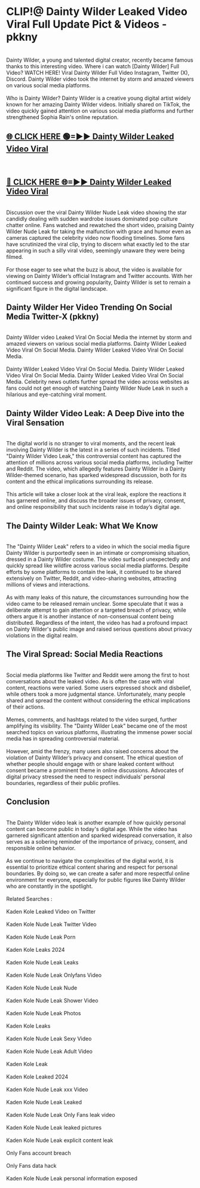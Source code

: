 # CLIP!@ Dainty Wilder Leaked Video Viral Full Update Pict & Videos - pkkny
<br>
Dainty Wilder, a young and talented digital creator, recently became famous thanks to this interesting video. Where i can watch [Dainty Wilder] Full Video? WATCH HERE! Viral Dainty Wilder Full Video Instagram, Twitter (X), Discord. Dainty Wilder video took the internet by storm and amazed viewers on various social media platforms.
<br><br>
Who is Dainty Wilder? Dainty Wilder is a creative young digital artist widely known for her amazing Dainty Wilder videos. Initially shared on TikTok, the video quickly gained attention on various social media platforms and further strengthened Sophia Rain's online reputation.
<br>
<h2><a href="https://bestclip.site?title=Dainty_Wilder">🌐 CLICK HERE 🟢=►► Dainty Wilder Leaked Video Viral</a></h2>
<br>
<h2><a href="https://bestclip.site?title=Dainty_Wilder">🔴 CLICK HERE 🌐=►► Dainty Wilder Leaked Video Viral</a></h2>
<br>
Discussion over the viral Dainty Wilder Nude Leak video showing the star candidly dealing with sudden wardrobe issues dominated pop culture chatter online. Fans watched and rewatched the short video, praising Dainty Wilder Nude Leak for taking the malfunction with grace and humor even as cameras captured the celebrity video now flooding timelines. Some fans have scrutinized the viral clip, trying to discern what exactly led to the star appearing in such a silly viral video, seemingly unaware they were being filmed.
<br><br>
For those eager to see what the buzz is about, the video is available for viewing on Dainty Wilder’s official Instagram and Twitter accounts. With her continued success and growing popularity, Dainty Wilder is set to remain a significant figure in the digital landscape.
<br>
<h2>Dainty Wilder Her Video Trending On Social Media Twitter-X (pkkny)</h2>
<br>
Dainty Wilder video Leaked Viral On Social Media the internet by storm and amazed viewers on various social media platforms. Dainty Wilder Leaked Video Viral On Social Media. Dainty Wilder Leaked Video Viral On Social Media.
<br><br>
Dainty Wilder Leaked Video Viral On Social Media. Dainty Wilder Leaked Video Viral On Social Media. Dainty Wilder Leaked Video Viral On Social Media. Celebrity news outlets further spread the video across websites as fans could not get enough of watching Dainty Wilder Nude Leak in such a hilarious and eye-catching viral moment.
<br>
<h2>Dainty Wilder Video Leak: A Deep Dive into the Viral Sensation</h2>
<br>
The digital world is no stranger to viral moments, and the recent leak involving Dainty Wilder is the latest in a series of such incidents. Titled "Dainty Wilder Video Leak," this controversial content has captured the attention of millions across various social media platforms, including Twitter and Reddit. The video, which allegedly features Dainty Wilder in a Dainty Wilder-themed scenario, has sparked widespread discussion, both for its content and the ethical implications surrounding its release.
<br><br>
This article will take a closer look at the viral leak, explore the reactions it has garnered online, and discuss the broader issues of privacy, consent, and online responsibility that such incidents raise in today’s digital age.
<br>
<h2>The Dainty Wilder Leak: What We Know</h2>
<br>
The "Dainty Wilder Leak" refers to a video in which the social media figure Dainty Wilder is purportedly seen in an intimate or compromising situation, dressed in a Dainty Wilder costume. The video surfaced unexpectedly and quickly spread like wildfire across various social media platforms. Despite efforts by some platforms to contain the leak, it continued to be shared extensively on Twitter, Reddit, and video-sharing websites, attracting millions of views and interactions.
<br><br>
As with many leaks of this nature, the circumstances surrounding how the video came to be released remain unclear. Some speculate that it was a deliberate attempt to gain attention or a targeted breach of privacy, while others argue it is another instance of non-consensual content being distributed. Regardless of the intent, the video has had a profound impact on Dainty Wilder's public image and raised serious questions about privacy violations in the digital realm.
<br>
<h2>The Viral Spread: Social Media Reactions</h2>
<br>
Social media platforms like Twitter and Reddit were among the first to host conversations about the leaked video. As is often the case with viral content, reactions were varied. Some users expressed shock and disbelief, while others took a more judgmental stance. Unfortunately, many people shared and spread the content without considering the ethical implications of their actions.
<br><br>
Memes, comments, and hashtags related to the video surged, further amplifying its visibility. The "Dainty Wilder Leak" became one of the most searched topics on various platforms, illustrating the immense power social media has in spreading controversial material.
<br><br>
However, amid the frenzy, many users also raised concerns about the violation of Dainty Wilder’s privacy and consent. The ethical question of whether people should engage with or share leaked content without consent became a prominent theme in online discussions. Advocates of digital privacy stressed the need to respect individuals' personal boundaries, regardless of their public profiles.
<br>
<h2>Conclusion</h2>
<br>
The Dainty Wilder video leak is another example of how quickly personal content can become public in today's digital age. While the video has garnered significant attention and sparked widespread conversation, it also serves as a sobering reminder of the importance of privacy, consent, and responsible online behavior.
<br><br>
As we continue to navigate the complexities of the digital world, it is essential to prioritize ethical content sharing and respect for personal boundaries. By doing so, we can create a safer and more respectful online environment for everyone, especially for public figures like Dainty Wilder who are constantly in the spotlight.
<br><br>
Related Searches :
<br><br>
Kaden Kole Leaked Video on Twitter
<br><br>
Kaden Kole Nude Leak Twitter Video
<br><br>
Kaden Kole Nude Leak Porn
<br><br>
Kaden Kole Leaks 2024
<br><br>
Kaden Kole Nude Leak Leaks
<br><br>
Kaden Kole Nude Leak Onlyfans Video
<br><br>
Kaden Kole Nude Leak Nude
<br><br>
Kaden Kole Nude Leak Shower Video
<br><br>
Kaden Kole Nude Leak Photos
<br><br>
Kaden Kole Leaks
<br><br>
Kaden Kole Nude Leak Sexy Video
<br><br>
Kaden Kole Nude Leak Adult Video
<br><br>
Kaden Kole Leak
<br><br>
Kaden Kole Leaked 2024
<br><br>
Kaden Kole Nude Leak xxx Video
<br><br>
Kaden Kole Nude Leak Leaked
<br><br>
Kaden Kole Nude Leak Only Fans leak video
<br><br>
Kaden Kole Nude Leak leaked pictures
<br><br>
Kaden Kole Nude Leak explicit content leak
<br><br>
Only Fans account breach
<br><br>
Only Fans data hack
<br><br>
Kaden Kole Nude Leak personal information exposed